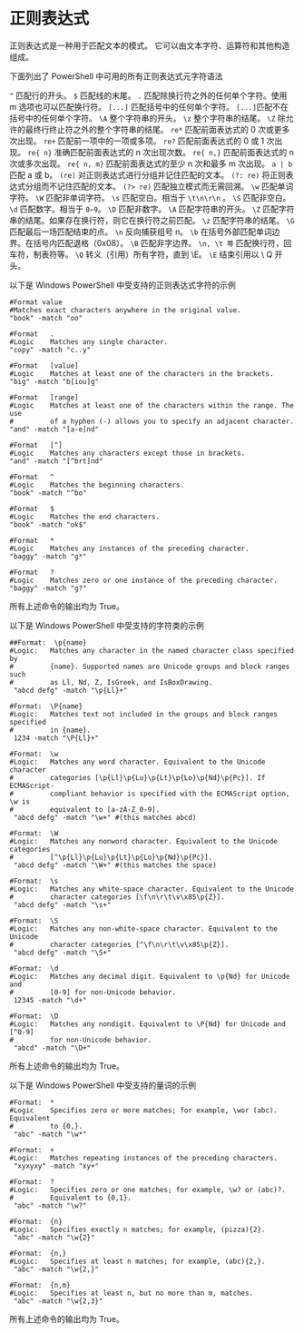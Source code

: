 # 正则表达式

正则表达式是一种用于匹配文本的模式。 它可以由文本字符、运算符和其他构造组成。


下面列出了 PowerShell 中可用的所有正则表达式元字符语法 

`^`	匹配行的开头。
`$`	匹配线的末尾。
`.`	匹配除换行符之外的任何单个字符。使用 m 选项也可以匹配换行符。
`[...]` 匹配括号中的任何单个字符。
`[...]`匹配不在括号中的任何单个字符。
`\A`	整个字符串的开头。
`\z`	整个字符串的结尾。
`\Z`	除允许的最终行终止符之外的整个字符串的结尾。
`re*`	匹配前面表达式的 0 次或更多次出现。
`re+`	匹配前一项中的一项或多项。
`re?`	匹配前面表达式的 0 或 1 次出现。
`re{ n}`	准确匹配前面表达式的 n 次出现次数。
`re{ n,}`	匹配前面表达式的 n 次或多次出现。
`re{ n, m}`	匹配前面表达式的至少 n 次和最多 m 次出现。
`a | b`	匹配 a 或 b。
`(re)`	对正则表达式进行分组并记住匹配的文本。
`(?: re)`	将正则表达式分组而不记住匹配的文本。
`(?> re)`	匹配独立模式而无需回溯。
`\w`	匹配单词字符。
`\W`	匹配非单词字符。
`\s`	匹配空白。相当于 `\t\n\r\n` 。
`\S`	匹配非空白。
`\d`	匹配数字。相当于 `0−9`。
`\D`	匹配非数字。
`\A`	匹配字符串的开头。
`\Z`	匹配字符串的结尾。如果存在换行符，则它在换行符之前匹配。
`\z`	匹配字符串的结尾。
`\G`	匹配最后一场匹配结束的点。
`\n`	反向捕获组号 n。
`\b`	在括号外部匹配单词边界。在括号内匹配退格（0x08）。
`\B`	匹配非字边界。
`\n, \t 等`	匹配换行符，回车符，制表符等。
`\Q`	转义（引用）所有字符，直到 \E。
`\E`	结束引用以 \ Q 开头。





以下是 Windows PowerShell 中受支持的正则表达式字符的示例
```
#Format value
#Matches exact characters anywhere in the original value.
"book" -match "oo"

#Format   .
#Logic    Matches any single character.
"copy" -match "c..y"

#Format   [value]
#Logic    Matches at least one of the characters in the brackets.
"big" -match "b[iou]g"

#Format   [range]
#Logic    Matches at least one of the characters within the range. The use
#         of a hyphen (-) allows you to specify an adjacent character.
"and" -match "[a-e]nd"

#Format   [^]
#Logic    Matches any characters except those in brackets.
"and" -match "[^brt]nd"

#Format   ^
#Logic    Matches the beginning characters.
"book" -match "^bo"

#Format   $
#Logic    Matches the end characters.
"book" -match "ok$"

#Format   *
#Logic    Matches any instances of the preceding character.
"baggy" -match "g*"

#Format   ?
#Logic    Matches zero or one instance of the preceding character.
"baggy" -match "g?"

```
所有上述命令的输出均为 True。

以下是 Windows PowerShell 中受支持的字符类的示例

```
##Format:  \p{name}
#Logic:   Matches any character in the named character class specified by
#         {name}. Supported names are Unicode groups and block ranges such
#         as Ll, Nd, Z, IsGreek, and IsBoxDrawing.
 "abcd defg" -match "\p{Ll}+"

#Format:  \P{name}
#Logic:   Matches text not included in the groups and block ranges specified
#         in {name}.
 1234 -match "\P{Ll}+"

#Format:  \w
#Logic:   Matches any word character. Equivalent to the Unicode character
#         categories [\p{Ll}\p{Lu}\p{Lt}\p{Lo}\p{Nd}\p{Pc}]. If ECMAScript-
#         compliant behavior is specified with the ECMAScript option, \w is
#         equivalent to [a-zA-Z_0-9].
 "abcd defg" -match "\w+" #(this matches abcd)

#Format:  \W
#Logic:   Matches any nonword character. Equivalent to the Unicode categories
#         [^\p{Ll}\p{Lu}\p{Lt}\p{Lo}\p{Nd}\p{Pc}].
 "abcd defg" -match "\W+" #(this matches the space)

#Format:  \s
#Logic:   Matches any white-space character. Equivalent to the Unicode
#         character categories [\f\n\r\t\v\x85\p{Z}].
 "abcd defg" -match "\s+"

#Format:  \S
#Logic:   Matches any non-white-space character. Equivalent to the Unicode
#         character categories [^\f\n\r\t\v\x85\p{Z}].
 "abcd defg" -match "\S+"

#Format:  \d
#Logic:   Matches any decimal digit. Equivalent to \p{Nd} for Unicode and
#         [0-9] for non-Unicode behavior.
 12345 -match "\d+"

#Format:  \D
#Logic:   Matches any nondigit. Equivalent to \P{Nd} for Unicode and [^0-9]
#         for non-Unicode behavior.
 "abcd" -match "\D+"
```

所有上述命令的输出均为 True。

以下是 Windows PowerShell 中受支持的量词的示例
```
#Format:  *
#Logic    Specifies zero or more matches; for example, \wor (abc). Equivalent
#         to {0,}.
 "abc" -match "\w*"

#Format:  +
#Logic:   Matches repeating instances of the preceding characters.
 "xyxyxy" -match "xy+"

#Format:  ?
#Logic:   Specifies zero or one matches; for example, \w? or (abc)?.
#         Equivalent to {0,1}.
 "abc" -match "\w?"

#Format:  {n}
#Logic:   Specifies exactly n matches; for example, (pizza){2}.
 "abc" -match "\w{2}"

#Format:  {n,}
#Logic:   Specifies at least n matches; for example, (abc){2,}.
 "abc" -match "\w{2,}"

#Format:  {n,m}
#Logic:   Specifies at least n, but no more than m, matches.
 "abc" -match "\w{2,3}"
```

所有上述命令的输出均为 True。
